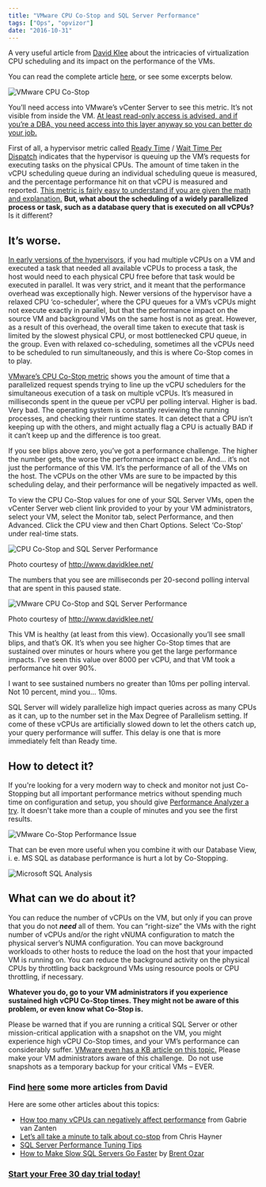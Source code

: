 ```yaml
---
title: "VMware CPU Co-Stop and SQL Server Performance"
tags: ["Ops", "opvizor"]
date: "2016-10-31"
---
```


A very useful article from [David Klee](http://www.davidklee.net/about/) about the intricacies of virtualization CPU scheduling and its impact on the performance of the VMs.

You can read the complete article [here](http://www.davidklee.net/2016/03/03/vmware-cpu-co-stop-and-sql-server-performance/), or see some excerpts below.

![VMware CPU Co-Stop](/images/blog/costop2-1.png)

[](https://www.brentozar.com/sql/sql-server-performance-tuning/)

You’ll need access into VMware’s vCenter Server to see this metric. It’s not visible from inside the VM. [At least read-only access is advised, and if you’re a DBA, you need access into this layer anyway so you can better do your job.](http://www.davidklee.net/articles/sql-server-articles/why-sql-server-dbas-need-access-to-vmware-vcenter/)

First of all, a hypervisor metric called [Ready Time](http://www.davidklee.net/articles/sql-server-articles/cpu-overcommitment-and-its-impact-on-sql-server-performance-on-vmware/) / [Wait Time Per Dispatch](http://www.davidklee.net/2013/11/14/vmware-vcpu-ready-time-equivalent-in-hyper-v/) indicates that the hypervisor is queuing up the VM’s requests for executing tasks on the physical CPUs. The amount of time taken in the vCPU scheduling queue during an individual scheduling queue is measured, and the percentage performance hit on that vCPU is measured and reported. [This metric is fairly easy to understand if you are given the math and explanation.](http://www.davidklee.net/articles/sql-server-articles/cpu-overcommitment-and-its-impact-on-sql-server-performance-on-vmware/) **But, what about the scheduling of a widely parallelized process or task, such as a database query that is executed on all vCPUs?** Is it different?

## It’s worse.

[In early versions of the hypervisors](https://communities.vmware.com/docs/DOC-4960), if you had multiple vCPUs on a VM and executed a task that needed all available vCPUs to process a task, the host would need to each physical CPU free before that task would be executed in parallel. It was very strict, and it meant that the performance overhead was exceptionally high. Newer versions of the hypervisor have a relaxed CPU ‘co-scheduler’, where the CPU queues for a VM’s vCPUs might not execute exactly in parallel, but that the performance impact on the source VM and background VMs on the same host is not as great. However, as a result of this overhead, the overall time taken to execute that task is limited by the slowest physical CPU, or most bottlenecked CPU queue, in the group. Even with relaxed co-scheduling, sometimes all the vCPUs need to be scheduled to run simultaneously, and this is where Co-Stop comes in to play.

[VMware’s CPU Co-Stop metric](https://kb.vmware.com/selfservice/microsites/search.do?language=en_US&cmd=displayKC&externalId=1017926) shows you the amount of time that a parallelized request spends trying to line up the vCPU schedulers for the simultaneous execution of a task on multiple vCPUs. It’s measured in milliseconds spent in the queue per vCPU per polling interval. Higher is bad. Very bad. The operating system is constantly reviewing the running processes, and checking their runtime states. It can detect that a CPU isn’t keeping up with the others, and might actually flag a CPU is actually BAD if it can’t keep up and the difference is too great.

If you see blips above zero, you’ve got a performance challenge. The higher the number gets, the worse the performance impact can be. And… it’s not just the performance of this VM. It’s the performance of all of the VMs on the host. The vCPUs on the other VMs are sure to be impacted by this scheduling delay, and their performance will be negatively impacted as well.

To view the CPU Co-Stop values for one of your SQL Server VMs, open the vCenter Server web client link provided to your by your VM administrators, select your VM, select the Monitor tab, select Performance, and then Advanced. Click the CPU view and then Chart Options. Select ‘Co-Stop’ under real-time stats.

![CPU Co-Stop and SQL Server Performance](/images/blog/vcenter_costop.png)

Photo courtesy of http://www.davidklee.net/

The numbers that you see are milliseconds per 20-second polling interval that are spent in this paused state.

![VMware CPU Co-Stop and SQL Server Performance](/images/blog/0d4cf0357eb244c49400cc2164e19351.png)

Photo courtesy of http://www.davidklee.net/

This VM is healthy (at least from this view). Occasionally you’ll see small blips, and that’s OK. It’s when you see higher Co-Stop times that are sustained over minutes or hours where you get the large performance impacts. I’ve seen this value over 8000 per vCPU, and that VM took a performance hit over 90%.

I want to see sustained numbers no greater than 10ms per polling interval. Not 10 percent, mind you… 10ms.

SQL Server will widely parallelize high impact queries across as many CPUs as it can, up to the number set in the Max Degree of Parallelism setting. If come of these vCPUs are artificially slowed down to let the others catch up, your query performance will suffer. This delay is one that is more immediately felt than Ready time.

## How to detect it?

If you're looking for a very modern way to check and monitor not just Co-Stopping but all important performance metrics without spending much time on configuration and setup, you should give [Performance Analyzer a try](http://try.opvizor.com/opvizor-perfanalyzer-product-page/). It doesn't take more than a couple of minutes and you see the first results.

![VMware Co-Stop Performance Issue](/images/blog/costop.png)

That can be even more useful when you combine it with our Database View, i. e. MS SQL as database performance is hurt a lot by Co-Stopping.

![Microsoft SQL Analysis](/images/blog/sqlwait.png)

## What can we do about it?

You can reduce the number of vCPUs on the VM, but only if you can prove that you do not **_need_** all of them. You can “right-size” the VMs with the right number of vCPUs and/or the right vNUMA configuration to match the physical server’s NUMA configuration. You can move background workloads to other hosts to reduce the load on the host that your impacted VM is running on. You can reduce the background activity on the physical CPUs by throttling back background VMs using resource pools or CPU throttling, if necessary.

**Whatever you do, go to your VM administrators if you experience sustained high vCPU Co-Stop times. They might not be aware of this problem, or even know what Co-Stop is.**

Please be warned that if you are running a critical SQL Server or other mission-critical application with a snapshot on the VM, you might experience high vCPU Co-Stop times, and your VM’s performance can considerably suffer. [VMware even has a KB article on this topic.](http://kb.vmware.com/selfservice/microsites/search.do?language=en_US&cmd=displayKC&externalId=2000058) Please make your VM administrators aware of this challenge.  Do not use snapshots as a temporary backup for your critical VMs – EVER.

### Find [here](http://www.davidklee.net/articles/) some more articles from David

Here are some other articles about this topics:

- [How too many vCPUs can negatively affect performance](http://www.gabesvirtualworld.com/how-too-many-vcpus-can-negatively-affect-your-performance/) from Gabrie van Zanten
- [Let’s all take a minute to talk about co-stop](http://www.anexinet.com/blog/lets-all-take-a-minute-to-talk-about-co-stop/) from Chris Hayner
- [SQL Server Performance Tuning Tips](https://www.mssqltips.com/sql-server-tip-category/9/performance-tuning/)
- [How to Make Slow SQL Servers Go Faster](https://www.brentozar.com/sql/sql-server-performance-tuning/) by [Brent Ozar](https://twitter.com/BrentOzarULTD)

### [](https://mediashower.com/ce2/43911/6/177)[Start your Free 30 day trial today!](http://try.opvizor.com/opvizor-perfanalyzer-product-page/)
